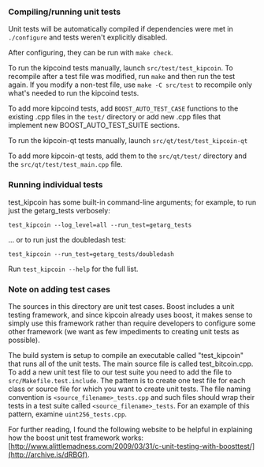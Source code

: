 ### Compiling/running unit tests

Unit tests will be automatically compiled if dependencies were met in `./configure`
and tests weren't explicitly disabled.

After configuring, they can be run with `make check`.

To run the kipcoind tests manually, launch `src/test/test_kipcoin`. To recompile
after a test file was modified, run `make` and then run the test again. If you
modify a non-test file, use `make -C src/test` to recompile only what's needed
to run the kipcoind tests.

To add more kipcoind tests, add `BOOST_AUTO_TEST_CASE` functions to the existing
.cpp files in the `test/` directory or add new .cpp files that
implement new BOOST_AUTO_TEST_SUITE sections.

To run the kipcoin-qt tests manually, launch `src/qt/test/test_kipcoin-qt`

To add more kipcoin-qt tests, add them to the `src/qt/test/` directory and
the `src/qt/test/test_main.cpp` file.

### Running individual tests

test_kipcoin has some built-in command-line arguments; for
example, to run just the getarg_tests verbosely:

    test_kipcoin --log_level=all --run_test=getarg_tests

... or to run just the doubledash test:

    test_kipcoin --run_test=getarg_tests/doubledash

Run `test_kipcoin --help` for the full list.

### Note on adding test cases

The sources in this directory are unit test cases.  Boost includes a
unit testing framework, and since kipcoin already uses boost, it makes
sense to simply use this framework rather than require developers to
configure some other framework (we want as few impediments to creating
unit tests as possible).

The build system is setup to compile an executable called "test_kipcoin"
that runs all of the unit tests.  The main source file is called
test_bitcoin.cpp. To add a new unit test file to our test suite you need
to add the file to `src/Makefile.test.include`. The pattern is to create
one test file for each class or source file for which you want to create
unit tests.  The file naming convention is `<source_filename>_tests.cpp`
and such files should wrap their tests in a test suite
called `<source_filename>_tests`. For an example of this pattern,
examine `uint256_tests.cpp`.

For further reading, I found the following website to be helpful in
explaining how the boost unit test framework works:
[http://www.alittlemadness.com/2009/03/31/c-unit-testing-with-boosttest/](http://archive.is/dRBGf).
